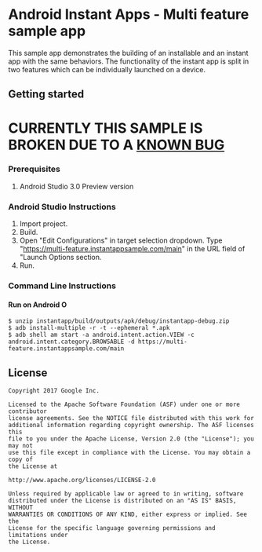 # Android Instant Apps - Multi feature sample app

This sample app demonstrates the building of an installable and an instant app
with the same behaviors. The functionality of the instant app is split
in two features which can be individually launched on a device.

## Getting started

# CURRENTLY THIS SAMPLE IS BROKEN DUE TO A [KNOWN BUG](https://issuetracker.google.com/63814741)

### Prerequisites

1. Android Studio 3.0 Preview version

### Android Studio Instructions

1. Import project.
2. Build.
3. Open "Edit Configurations" in target selection dropdown. Type "https://multi-feature.instantappsample.com/main" in the URL field of "Launch Options section.
4. Run.

### Command Line Instructions

#### Run on Android O

```
$ unzip instantapp/build/outputs/apk/debug/instantapp-debug.zip
$ adb install-multiple -r -t --ephemeral *.apk
$ adb shell am start -a android.intent.action.VIEW -c android.intent.category.BROWSABLE -d https://multi-feature.instantappsample.com/main
```

## License

```
Copyright 2017 Google Inc.

Licensed to the Apache Software Foundation (ASF) under one or more contributor
license agreements. See the NOTICE file distributed with this work for
additional information regarding copyright ownership. The ASF licenses this
file to you under the Apache License, Version 2.0 (the "License"); you may not
use this file except in compliance with the License. You may obtain a copy of
the License at

http://www.apache.org/licenses/LICENSE-2.0

Unless required by applicable law or agreed to in writing, software
distributed under the License is distributed on an "AS IS" BASIS, WITHOUT
WARRANTIES OR CONDITIONS OF ANY KIND, either express or implied. See the
License for the specific language governing permissions and limitations under
the License.
```

